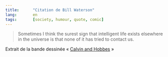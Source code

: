 ```yaml
---
title:      "Citation de Bill Waterson"
lang:       en
tags:       [society, humour, quote, comic]
---
```



> Sometimes I think the surest sign that intelligent life exists elsewhere in the universe is that none of it has tried to contact us.


Extrait de la bande dessinée « [Calvin and Hobbes](http://www.amazon.fr/exec/obidos/ASIN/0836218051/phpheaven-21) »
